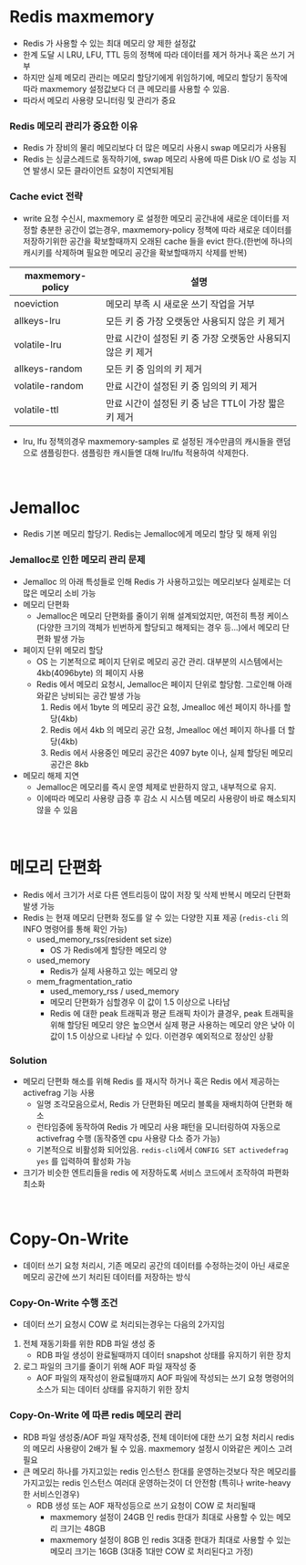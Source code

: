 # Redis maxmemory
- Redis 가 사용할 수 있는 최대 메모리 양 제한 설정값
- 한계 도달 시 LRU, LFU, TTL 등의 정책에 따라 데이터를 제거 하거나 혹은 쓰기 거부
- 하지만 실제 메모리 관리는 메모리 할당기에게 위임하기에, 메모리 할당기 동작에 따라 maxmemory 설정값보다 더 큰 메모리를 사용할 수 있음.
- 따라서 메모리 사용량 모니터링 및 관리가 중요

### Redis 메모리 관리가 중요한 이유
* Redis 가 장비의 물리 메모리보다 더 많은 메모리 사용시 swap 메모리가 사용됨
* Redis 는 싱글스레드로 동작하기에, swap 메모리 사용에 따른 Disk I/O 로 성능 지연 발생시 모든 클라이언트 요청이 지연되게됨 

### Cache evict 전략
* write 요청 수신시, maxmemory 로 설정한 메모리 공간내에 새로운 데이터를 저정할 충분한 공간이 없는경우, maxmemory-policy 정책에 따라 새로운 데이터를 저장하기위한 공간을 확보할때까지 오래된 cache 들을 evict 한다.(한번에 하나의 캐시키를 삭제하며 필요한 메모리 공간을 확보할때까지 삭제를 반복)

| maxmemory-policy | 설명                                                     |
|------------------|----------------------------------------------------------|
| noeviction       | 메모리 부족 시 새로운 쓰기 작업을 거부                     |
| allkeys-lru      | 모든 키 중 가장 오랫동안 사용되지 않은 키 제거                |
| volatile-lru     | 만료 시간이 설정된 키 중 가장 오랫동안 사용되지 않은 키 제거       |
| allkeys-random   | 모든 키 중 임의의 키 제거                               |
| volatile-random  | 만료 시간이 설정된 키 중 임의의 키 제거                    |
| volatile-ttl     | 만료 시간이 설정된 키 중 남은 TTL이 가장 짧은 키 제거          |

* lru, lfu 정책의경우 maxmemory-samples 로 설정된 개수만큼의 캐시들을 랜덤으로 샘플링한다. 샘플링한 캐시들엗 대해 lru/lfu 적용하여 삭제한다.

<br>

# Jemalloc
* Redis 기본 메모리 할당기. Redis는 Jemalloc에게 메모리 할당 및 해제 위임

### Jemalloc로 인한 메모리 관리 문제
* Jemalloc 의 아래 특성들로 인해 Redis 가 사용하고있는 메모리보다 실제로는 더 많은 메모리 소비 가능
* 메모리 단편화
  * Jemalloc은 메모리 단편화를 줄이기 위해 설계되었지만, 여전히 특정 케이스(다양한 크기의 객체가 빈번하게 할당되고 해제되는 경우 등...)에서 메모리 단편화 발생 가능
* 페이지 단위 메모리 할당
  * OS 는 기본적으로 페이지 단위로 메모리 공간 관리. 대부분의 시스템에서는 4kb(4096byte) 의 페이지 사용
  * Redis 에서 메모리 요청시, Jemalloc은 페이지 단위로 할당함. 그로인해 아래와같은 낭비되는 공간 발생 가능 
    1. Redis 에서 1byte 의 메모리 공간 요청, Jmealloc 에선 페이지 하나를 할당(4kb)
    2. Redis 에서 4kb 의 메모리 공간 요청, Jmealloc 에선 페이지 하나를 더 할당(4kb)
    3. Redis 에서 사용중인 메모리 공간은 4097 byte 이나, 실제 할당된 메모리 공간은 8kb
* 메모리 해제 지연
  * Jemalloc은 메모리를 즉시 운영 체제로 반환하지 않고, 내부적으로 유지. 
  * 이에따라 메모리 사용량 급증 후 감소 시 시스템 메모리 사용량이 바로 해소되지 않을 수 있음

<br>

# 메모리 단편화
* Redis 에서 크기가 서로 다른 엔트리등이 많이 저장 및 삭제 반복시 메모리 단편화 발생 가능
* Redis 는 현재 메모리 단편화 정도를 알 수 있는 다양한 지표 제공 (`redis-cli` 의 INFO 명령어를 통해 확인 가능)
  * used_memory_rss(resident set size)
    * OS 가 Redis에게 할당한 메모리 양
  * used_memory
    * Redis가 실제 사용하고 있는 메모리 양
  * mem_fragmentation_ratio
    * used_memory_rss / used_memory
    * 메모리 단편화가 심할경우 이 값이 1.5 이상으로 나타남
    * Redis 에 대한 peak 트래픽과 평균 트래픽 차이가 클경우, peak 트래픽을 위해 할당된 메모리 양은 높으면서 실제 평균 사용하는 메모리 양은 낮아 이 값이 1.5 이상으로 나타날 수 있다. 이런경우 예외적으로 정상인 상황

### Solution
* 메모리 단편화 해소를 위해 Redis 를 재시작 하거나 혹은 Redis 에서 제공하는 activefrag 기능 사용
  * 일명 조각모음으로서, Redis 가 단편화된 메모리 블록을 재배치하여 단편화 해소
  * 런타임중에 동작하여 Redis 가 메모리 사용 패턴을 모니터링하여 자동으로 activefrag 수행 (동작중엔 cpu 사용량 다소 증가 가능)
  * 기본적으로 비활성화 되어있음. `redis-cli`에서 `CONFIG SET activedefrag yes` 를 입력하여 활성화 가능
* 크기가 비슷한 엔트리들을 redis 에 저장하도록 서비스 코드에서 조작하여 파편화 최소화

<br>

# Copy-On-Write
* 데이터 쓰기 요청 처리시, 기존 메모리 공간의 데이터를 수정하는것이 아닌 새로운 메모리 공간에 쓰기 처리된 데이터를 저장하는 방식

### Copy-On-Write 수행 조건
* 데이터 쓰기 요청시 COW 로 처리되는경우는 다음의 2가지임
1. 전체 재동기화를 위한 RDB 파일 생성 중
   * RDB 파일 생성이 완료될때까지 데이터 snapshot 상태를 유지하기 위한 장치
2. 로그 파일의 크기를 줄이기 위해 AOF 파일 재작성 중
   * AOF 파일의 재작성이 완료될떄까지 AOF 파일에 작성되는 쓰기 요청 명령어의 소스가 되는 데이터 상태를 유지하기 위한 장치

### Copy-On-Write 에 따른 redis 메모리 관리
* RDB 파일 생성중/AOF 파일 재작성중, 전체 데이터에 대한 쓰기 요청 처리시 redis 의 메모리 사용량이 2배가 될 수 있음. maxmemory 설정시 이와같은 케이스 고려 필요
* 큰 메모리 하나를 가지고있는 redis 인스턴스 한대를 운영하는것보다 작은 메모리를 가지고있는 redis 인스턴스 여러대 운영하는것이 더 안전함 (특히나 write-heavy 한 서비스인경우)
  * RDB 생성 또는 AOF 재작성등으로 쓰기 요청이 COW 로 처리될때 
    * maxmemory 설정이 24GB 인 redis 한대가 최대로 사용할 수 있는 메모리 크기는 48GB
    * maxmemory 설정이 8GB 인 redis 3대중 한대가 최대로 사용할 수 있는 메모리 크기는 16GB (3대중 1대만 COW 로 처리된다고 가정)
